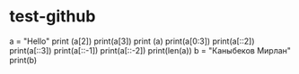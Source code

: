 # test-github
a = "Hello"
print (a[2])
print(a[3])
print (a)
print(a[0:3])
print(a[::2])
print(a[::3])
print(a[::-1])
print(a[::-2])
print(len(a))
b = "Каныбеков Мирлан"
print(b)
